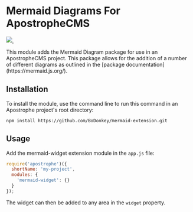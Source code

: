 <h1>Mermaid Diagrams For ApostropheCMS</h1>
  <p>
    <a aria-label="Apostrophe logo" href="https://v3.docs.apostrophecms.org">
      <img src="https://img.shields.io/badge/MADE%20FOR%20Apostrophe%203-000000.svg?style=for-the-badge&logo=Apostrophe&labelColor=6516dd">
    </a>
    <a aria-label="License" href="https://github.com/apostrophecms/module-template/blob/main/LICENSE.md">
      <img alt="" src="https://img.shields.io/static/v1?style=for-the-badge&labelColor=000000&label=License&message=MIT&color=3DA639">
    </a>
  </p>
This module adds the Mermaid Diagram package for use in an ApostropheCMS project. This package allows for the addition of a number of different diagrams as outlined in the [package documentation](https://mermaid.js.org/).

## Installation

To install the module, use the command line to run this command in an Apostrophe project's root directory:

```
npm install https://github.com/BoDonkey/mermaid-extension.git
```

## Usage

Add the mermaid-widget extension module in the `app.js` file:

```javascript
require('apostrophe')({
  shortName: 'my-project',
  modules: {
    'mermaid-widget': {}
  }
});
```

The widget can then be added to any area in the `widget` property.